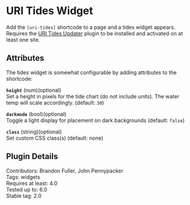 # URI Tides Widget

Add the `[uri-tides]` shortcode to a page and a tides widget appears.  Requires the [URI Tides Updater](https://github.com/uriweb/uri-tides-updater) plugin to be installed and activated on at least one site.

## Attributes

The tides widget is somewhat configurable by adding attributes to the shortcode:

**`height`** (num)(optional)  
Set a height in pixels for the tide chart (do not include units). The water temp will scale accordingly. (default: `30`)

**`darkmode`** (bool)(optional)  
Toggle a light display for placement on dark backgrounds (default: `false`)

**`class`** (string)(optional)  
Set custom CSS class(s) (default: none)

## Plugin Details

Contributors: Brandon Fuller, John Pennypacker  
Tags: widgets  
Requires at least: 4.0  
Tested up to: 6.0  
Stable tag: 2.0  

